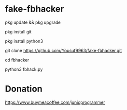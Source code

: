 # fake-fbhacker

pkg update && pkg upgrade

pkg install git

pkg install python3

git clone https://github.com/Yousuf9963/fake-fbhacker.git

cd fbhacker

python3 fbhack.py

# Donation
https://www.buymeacoffee.com/junioprogrammer

